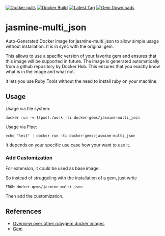 [![Docker pulls](https://img.shields.io/docker/pulls/rubygem/jasmine-multi_json.svg)](https://hub.docker.com/r/rubygem/jasmine-multi_json/)
[![Docker Build](https://img.shields.io/docker/automated/rubygem/jasmine-multi_json.svg)](https://hub.docker.com/r/rubygem/jasmine-multi_json/)
[![Latest Tag](https://img.shields.io/github/tag/docker-rubygem/jasmine-multi_json.svg)](https://hub.docker.com/r/rubygem/jasmine-multi_json/)
[![Gem Downloads](https://img.shields.io/gem/dt/jasmine-multi_json.svg)](https://rubygems.org/gems/jasmine-multi_json/)
# jasmine-multi_json

Auto-Generated Docker image for jasmine-multi_json to allow simple usage without installation.
It is in sync with the original gem.

This allows to use a specific version of your favorite gem and ensures that this image will be supported in future.
The image is generated automatically from a github repository by Docker Hub.
This ensures that you exactly know what is in the image and what not.

It lets you use Ruby Tools without the need to install ruby on your machine.

## Usage

Usage via file system:

`docker run -v $(pwd):/work -ti docker-gems/jasmine-multi_json`

Usage via Pipe:

`echo "test" | docker run -ti docker-gems/jasmine-multi_json`

It depends on your specific use case how your want to use it.

### Add Customization

For extension, it could be used as base image.

So instead of struggeling with the installation of a gem, just write

`FROM docker-gems/jasmine-multi_json`

Then add the customization.

## References

 - [Overview over other rubygem docker images](https://github.com/thinkbot/docker-rubygem)
 - [Gem](https://rubygems.org/gems/jasmine-multi_json/)
